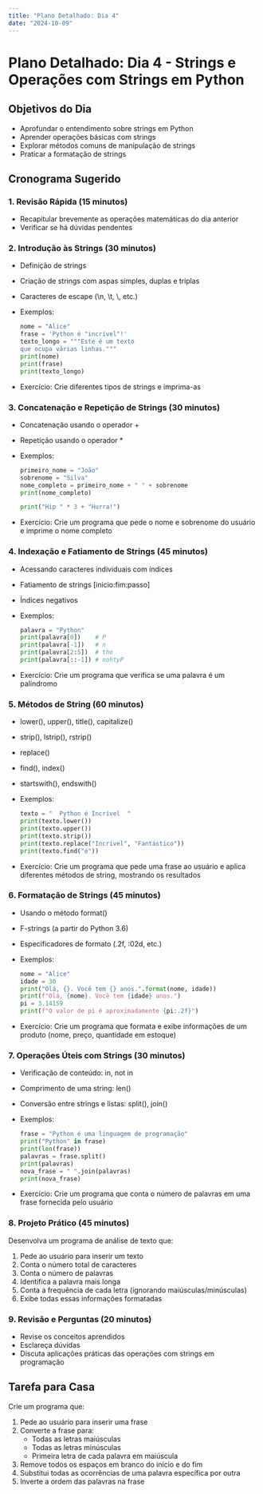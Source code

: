 ```yaml
---
title: "Plano Detalhado: Dia 4"
date: "2024-10-09"
---
```



# Plano Detalhado: Dia 4 - Strings e Operações com Strings em Python

## Objetivos do Dia

- Aprofundar o entendimento sobre strings em Python
- Aprender operações básicas com strings
- Explorar métodos comuns de manipulação de strings
- Praticar a formatação de strings

## Cronograma Sugerido

### 1. Revisão Rápida (15 minutos)

- Recapitular brevemente as operações matemáticas do dia anterior
- Verificar se há dúvidas pendentes

### 2. Introdução às Strings (30 minutos)

- Definição de strings
- Criação de strings com aspas simples, duplas e triplas
- Caracteres de escape (\n, \t, \\, etc.)
- Exemplos:

  ```python
  nome = "Alice"
  frase = 'Python é "incrível"!'
  texto_longo = """Este é um texto
  que ocupa várias linhas."""
  print(nome)
  print(frase)
  print(texto_longo)
  ```

- Exercício: Crie diferentes tipos de strings e imprima-as

### 3. Concatenação e Repetição de Strings (30 minutos)

- Concatenação usando o operador +
- Repetição usando o operador *
- Exemplos:

  ```python
  primeiro_nome = "João"
  sobrenome = "Silva"
  nome_completo = primeiro_nome + " " + sobrenome
  print(nome_completo)
  
  print("Hip " * 3 + "Hurra!")
  ```

- Exercício: Crie um programa que pede o nome e sobrenome do usuário e imprime o nome completo

### 4. Indexação e Fatiamento de Strings (45 minutos)

- Acessando caracteres individuais com índices
- Fatiamento de strings [inicio:fim:passo]
- Índices negativos
- Exemplos:

  ```python
  palavra = "Python"
  print(palavra[0])    # P
  print(palavra[-1])   # n
  print(palavra[2:5])  # tho
  print(palavra[::-1]) # nohtyP
  ```

- Exercício: Crie um programa que verifica se uma palavra é um palíndromo

### 5. Métodos de String (60 minutos)

- lower(), upper(), title(), capitalize()
- strip(), lstrip(), rstrip()
- replace()
- find(), index()
- startswith(), endswith()
- Exemplos:

  ```python
  texto = "  Python é Incrível  "
  print(texto.lower())
  print(texto.upper())
  print(texto.strip())
  print(texto.replace("Incrível", "Fantástico"))
  print(texto.find("é"))
  ```

- Exercício: Crie um programa que pede uma frase ao usuário e aplica diferentes métodos de string, mostrando os resultados

### 6. Formatação de Strings (45 minutos)

- Usando o método format()
- F-strings (a partir do Python 3.6)
- Especificadores de formato (.2f, :02d, etc.)
- Exemplos:

  ```python
  nome = "Alice"
  idade = 30
  print("Olá, {}. Você tem {} anos.".format(nome, idade))
  print(f"Olá, {nome}. Você tem {idade} anos.")
  pi = 3.14159
  print(f"O valor de pi é aproximadamente {pi:.2f}")
  ```

- Exercício: Crie um programa que formata e exibe informações de um produto (nome, preço, quantidade em estoque)

### 7. Operações Úteis com Strings (30 minutos)

- Verificação de conteúdo: in, not in
- Comprimento de uma string: len()
- Conversão entre strings e listas: split(), join()
- Exemplos:

  ```python
  frase = "Python é uma linguagem de programação"
  print("Python" in frase)
  print(len(frase))
  palavras = frase.split()
  print(palavras)
  nova_frase = " ".join(palavras)
  print(nova_frase)
  ```

- Exercício: Crie um programa que conta o número de palavras em uma frase fornecida pelo usuário

### 8. Projeto Prático (45 minutos)

Desenvolva um programa de análise de texto que:

1. Pede ao usuário para inserir um texto
2. Conta o número total de caracteres
3. Conta o número de palavras
4. Identifica a palavra mais longa
5. Conta a frequência de cada letra (ignorando maiúsculas/minúsculas)
6. Exibe todas essas informações formatadas

### 9. Revisão e Perguntas (20 minutos)

- Revise os conceitos aprendidos
- Esclareça dúvidas
- Discuta aplicações práticas das operações com strings em programação

## Tarefa para Casa

Crie um programa que:

1. Pede ao usuário para inserir uma frase
2. Converte a frase para:
   - Todas as letras maiúsculas
   - Todas as letras minúsculas
   - Primeira letra de cada palavra em maiúscula
3. Remove todos os espaços em branco do início e do fim
4. Substitui todas as ocorrências de uma palavra específica por outra
5. Inverte a ordem das palavras na frase
